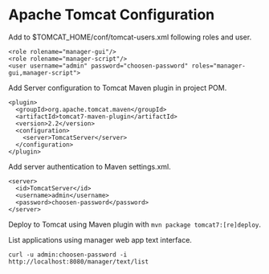 # Apache Tomcat Configuration

Add to $TOMCAT_HOME/conf/tomcat-users.xml following roles and user.

    <role rolename="manager-gui"/>
    <role rolename="manager-script"/>
    <user username="admin" password="choosen-password" roles="manager-gui,manager-script">

Add Server configuration to Tomcat Maven plugin in project POM.

    <plugin>
      <groupId>org.apache.tomcat.maven</groupId>
      <artifactId>tomcat7-maven-plugin</artifactId>
      <version>2.2</version>
      <configuration>
        <server>TomcatServer</server>
      </configuration>
    </plugin>

Add server authentication to Maven settings.xml.

    <server>
      <id>TomcatServer</id>
      <username>admin</username>
      <password>choosen-password</password>
    </server>

Deploy to Tomcat using Maven plugin with `mvn package tomcat7:[re]deploy`.

List applications using manager web app text interface.

    curl -u admin:choosen-password -i http://localhost:8080/manager/text/list
